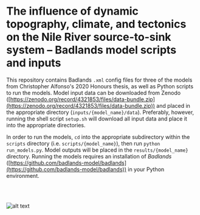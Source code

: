# The influence of dynamic topography, climate, and tectonics on the Nile River source-to-sink system – Badlands model scripts and inputs

This repository contains Badlands `.xml` config files for three of the models from Christopher Alfonso's 2020 Honours thesis, as well as Python scripts to run the models.
Model input data can be downloaded from Zenodo ([https://zenodo.org/record/4321853/files/data-bundle.zip](https://zenodo.org/record/4321853/files/data-bundle.zip)) and placed in the appropriate directory (`inputs/{model_name}/data`).
Preferably, however, running the shell script `setup.sh` will download all input data and place it into the appropriate directories.

In order to run the models, `cd` into the appropriate subdirectory within the `scripts` directory (i.e. `scripts/{model_name}`), then run `python run_models.py`.
Model outputs will be placed in the `results/{model_name}` directory.
Running the models requires an installation of *Badlands* ([https://github.com/badlands-model/badlands](https://github.com/badlands-model/badlands)) in your Python environment.

<br><br>

![alt text](./results/fig.png "Hybrid scenario model results at 0&nbsp;Ma (present day)")

